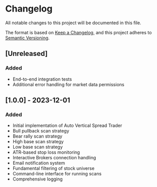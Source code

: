 # Changelog

All notable changes to this project will be documented in this file.

The format is based on [Keep a Changelog](https://keepachangelog.com/en/1.0.0/),
and this project adheres to [Semantic Versioning](https://semver.org/spec/v2.0.0.html).

## [Unreleased]

### Added
- End-to-end integration tests
- Additional error handling for market data permissions

## [1.0.0] - 2023-12-01

### Added
- Initial implementation of Auto Vertical Spread Trader
- Bull pullback scan strategy
- Bear rally scan strategy
- High base scan strategy
- Low base scan strategy
- ATR-based stop loss monitoring
- Interactive Brokers connection handling
- Email notification system
- Fundamental filtering of stock universe
- Command-line interface for running scans
- Comprehensive logging 